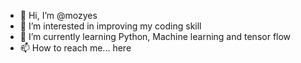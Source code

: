 - 👋 Hi, I’m @mozyes
- 👀 I’m interested in improving my coding skill
- 🌱 I’m currently learning Python, Machine learning and tensor flow
- 📫 How to reach me... here

<!---
mozyes/mozyes is a ✨ special ✨ repository because its `README.md` (this file) appears on your GitHub profile.
You can click the Preview link to take a look at your changes.
--->
